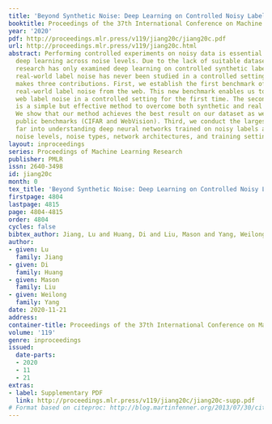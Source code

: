 ```yaml
---
title: 'Beyond Synthetic Noise: Deep Learning on Controlled Noisy Labels'
booktitle: Proceedings of the 37th International Conference on Machine Learning
year: '2020'
pdf: http://proceedings.mlr.press/v119/jiang20c/jiang20c.pdf
url: http://proceedings.mlr.press/v119/jiang20c.html
abstract: Performing controlled experiments on noisy data is essential in understanding
  deep learning across noise levels. Due to the lack of suitable datasets, previous
  research has only examined deep learning on controlled synthetic label noise, and
  real-world label noise has never been studied in a controlled setting. This paper
  makes three contributions. First, we establish the first benchmark of controlled
  real-world label noise from the web. This new benchmark enables us to study the
  web label noise in a controlled setting for the first time. The second contribution
  is a simple but effective method to overcome both synthetic and real noisy labels.
  We show that our method achieves the best result on our dataset as well as on two
  public benchmarks (CIFAR and WebVision). Third, we conduct the largest study by
  far into understanding deep neural networks trained on noisy labels across different
  noise levels, noise types, network architectures, and training settings.
layout: inproceedings
series: Proceedings of Machine Learning Research
publisher: PMLR
issn: 2640-3498
id: jiang20c
month: 0
tex_title: 'Beyond Synthetic Noise: Deep Learning on Controlled Noisy Labels'
firstpage: 4804
lastpage: 4815
page: 4804-4815
order: 4804
cycles: false
bibtex_author: Jiang, Lu and Huang, Di and Liu, Mason and Yang, Weilong
author:
- given: Lu
  family: Jiang
- given: Di
  family: Huang
- given: Mason
  family: Liu
- given: Weilong
  family: Yang
date: 2020-11-21
address: 
container-title: Proceedings of the 37th International Conference on Machine Learning
volume: '119'
genre: inproceedings
issued:
  date-parts:
  - 2020
  - 11
  - 21
extras:
- label: Supplementary PDF
  link: http://proceedings.mlr.press/v119/jiang20c/jiang20c-supp.pdf
# Format based on citeproc: http://blog.martinfenner.org/2013/07/30/citeproc-yaml-for-bibliographies/
---
```

